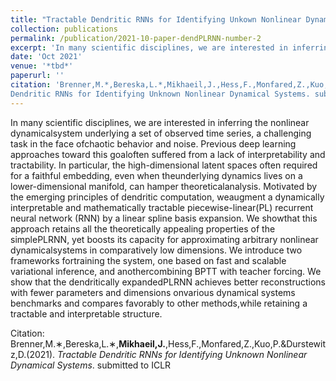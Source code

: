 ```yaml
---
title: "Tractable Dendritic RNNs for Identifying Unkown Nonlinear Dynamical Systems"
collection: publications
permalink: /publication/2021-10-paper-dendPLRNN-number-2
excerpt: 'In many scientific disciplines, we are interested in inferring the nonlinear dynamicalsystem underlying a set of observed time series, a challenging task in the face ofchaotic behavior and noise. Previous deep learning approaches toward this goaloften suffered from a lack of interpretability and tractability. In particular, the high-dimensional latent spaces often required for a faithful embedding, even when theunderlying dynamics lives on a lower-dimensional manifold, can hamper theoreticalanalysis.   Motivated by the emerging principles of dendritic computation,  weaugment a dynamically interpretable and mathematically tractable piecewise-linear(PL) recurrent neural network (RNN) by a linear spline basis expansion. We showthat this approach retains all the theoretically appealing properties of the simplePLRNN, yet boosts its capacity for approximating arbitrary nonlinear dynamicalsystems in comparatively low dimensions.   We introduce two frameworks fortraining the system, one based on fast and scalable variational inference, and anothercombining BPTT with teacher forcing. We show that the dendritically expandedPLRNN achieves better reconstructions with fewer parameters and dimensions onvarious dynamical systems benchmarks and compares favorably to other methods,while retaining a tractable and interpretable structure.'
date: 'Oct 2021'
venue: '*tbd*'
paperurl: ''
citation: 'Brenner,M.*,Bereska,L.*,Mikhaeil,J.,Hess,F.,Monfared,Z.,Kuo,P.&Durstewitz,D.(2021).Tractable
Dendritic RNNs for Identifying Unknown Nonlinear Dynamical Systems. submitted to ICLR'
---
```

In many scientific disciplines, we are interested in inferring the nonlinear dynamicalsystem underlying a set of observed time series, a challenging task in the face ofchaotic behavior and noise. Previous deep learning approaches toward this goaloften suffered from a lack of interpretability and tractability. In particular, the high-dimensional latent spaces often required for a faithful embedding, even when theunderlying dynamics lives on a lower-dimensional manifold, can hamper theoreticalanalysis.   Motivated by the emerging principles of dendritic computation,  weaugment a dynamically interpretable and mathematically tractable piecewise-linear(PL) recurrent neural network (RNN) by a linear spline basis expansion. We showthat this approach retains all the theoretically appealing properties of the simplePLRNN, yet boosts its capacity for approximating arbitrary nonlinear dynamicalsystems in comparatively low dimensions.   We introduce two frameworks fortraining the system, one based on fast and scalable variational inference, and anothercombining BPTT with teacher forcing. We show that the dendritically expandedPLRNN achieves better reconstructions with fewer parameters and dimensions onvarious dynamical systems benchmarks and compares favorably to other methods,while retaining a tractable and interpretable structure.

Citation: Brenner,M.∗,Bereska,L.∗,**Mikhaeil,J.**,Hess,F.,Monfared,Z.,Kuo,P.&Durstewitz,D.(2021). *Tractable Dendritic RNNs for Identifying Unknown Nonlinear Dynamical Systems*. submitted to ICLR